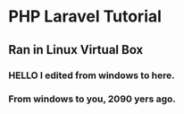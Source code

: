 # PHP Laravel Tutorial
## Ran in Linux Virtual Box
### HELLO I edited from windows to here.
### From windows to you, 2090 yers ago.
